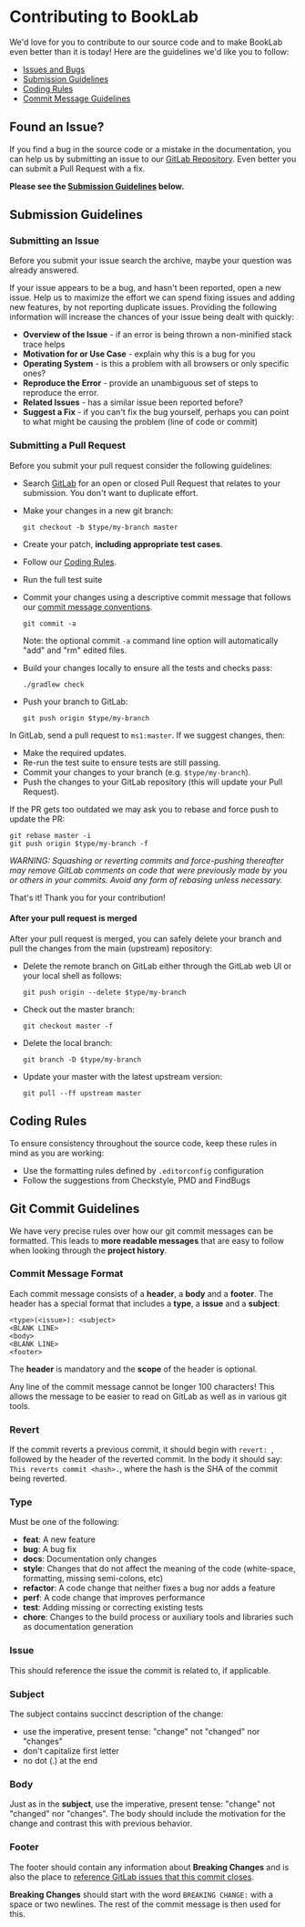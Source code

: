 # Contributing to BookLab

We'd love for you to contribute to our source code and to make BookLab even better than it is
today! Here are the guidelines we'd like you to follow:

 - [Issues and Bugs](#issue)
 - [Submission Guidelines](#submit)
 - [Coding Rules](#rules)
 - [Commit Message Guidelines](#commit)

## <a name="issue"></a> Found an Issue?

If you find a bug in the source code or a mistake in the documentation, you can help us by
submitting an issue to our [GitLab Repository][gitlab]. Even better you can submit a Pull Request
with a fix.

**Please see the [Submission Guidelines](#submit) below.**

## <a name="submit"></a> Submission Guidelines

### Submitting an Issue
Before you submit your issue search the archive, maybe your question was already answered.

If your issue appears to be a bug, and hasn't been reported, open a new issue. Help us to maximize
the effort we can spend fixing issues and adding new features, by not reporting duplicate issues.
Providing the following information will increase the chances of your issue being dealt with
quickly:

* **Overview of the Issue** - if an error is being thrown a non-minified stack trace helps
* **Motivation for or Use Case** - explain why this is a bug for you
* **Operating System** - is this a problem with all browsers or only specific ones?
* **Reproduce the Error** - provide an unambiguous set of steps to reproduce the error.
* **Related Issues** - has a similar issue been reported before?
* **Suggest a Fix** - if you can't fix the bug yourself, perhaps you can point to what might be
  causing the problem (line of code or commit)

### Submitting a Pull Request
Before you submit your pull request consider the following guidelines:

* Search [GitLab](https://gitlab.ewi.tudelft.nl/TI2806/2017-2018/MS/ms1/ms1/merge_requests) for an open or closed Pull Request
  that relates to your submission. You don't want to duplicate effort.
* Make your changes in a new git branch:

    ```shell
    git checkout -b $type/my-branch master
    ```
* Create your patch, **including appropriate test cases**.
* Follow our [Coding Rules](#rules).
* Run the full test suite
* Commit your changes using a descriptive commit message that follows our
  [commit message conventions](#commit).

    ```shell
    git commit -a
    ```
  Note: the optional commit `-a` command line option will automatically "add" and "rm" edited files.

* Build your changes locally to ensure all the tests and checks pass:

    ```shell
    ./gradlew check
    ```

* Push your branch to GitLab:

    ```shell
    git push origin $type/my-branch
    ```

In GitLab, send a pull request to `ms1:master`.
If we suggest changes, then:

* Make the required updates.
* Re-run the test suite to ensure tests are still passing.
* Commit your changes to your branch (e.g. `$type/my-branch`).
* Push the changes to your GitLab repository (this will update your Pull Request).

If the PR gets too outdated we may ask you to rebase and force push to update the PR:

```shell
git rebase master -i
git push origin $type/my-branch -f
```

_WARNING: Squashing or reverting commits and force-pushing thereafter may remove GitLab comments
on code that were previously made by you or others in your commits. Avoid any form of rebasing
unless necessary._

That's it! Thank you for your contribution!

#### After your pull request is merged

After your pull request is merged, you can safely delete your branch and pull the changes
from the main (upstream) repository:

* Delete the remote branch on GitLab either through the GitLab web UI or your local shell as follows:

    ```shell
    git push origin --delete $type/my-branch
    ```

* Check out the master branch:

    ```shell
    git checkout master -f
    ```

* Delete the local branch:

    ```shell
    git branch -D $type/my-branch
    ```

* Update your master with the latest upstream version:

    ```shell
    git pull --ff upstream master
    ```

## <a name="rules"></a> Coding Rules

To ensure consistency throughout the source code, keep these rules in mind as you are working:

* Use the formatting rules defined by `.editorconfig` configuration
* Follow the suggestions from Checkstyle, PMD and FindBugs

## <a name="commit"></a> Git Commit Guidelines

We have very precise rules over how our git commit messages can be formatted.  This leads to **more
readable messages** that are easy to follow when looking through the **project history**.

### Commit Message Format
Each commit message consists of a **header**, a **body** and a **footer**.  The header has a special
format that includes a **type**, a **issue** and a **subject**:

```
<type>(<issue>): <subject>
<BLANK LINE>
<body>
<BLANK LINE>
<footer>
```

The **header** is mandatory and the **scope** of the header is optional.

Any line of the commit message cannot be longer 100 characters! This allows the message to be easier
to read on GitLab as well as in various git tools.

### Revert
If the commit reverts a previous commit, it should begin with `revert: `, followed by the header of the reverted commit.
In the body it should say: `This reverts commit <hash>.`, where the hash is the SHA of the commit being reverted.

### Type
Must be one of the following:

* **feat**: A new feature
* **bug**: A bug fix
* **docs**: Documentation only changes
* **style**: Changes that do not affect the meaning of the code (white-space, formatting, missing
  semi-colons, etc)
* **refactor**: A code change that neither fixes a bug nor adds a feature
* **perf**: A code change that improves performance
* **test**: Adding missing or correcting existing tests
* **chore**: Changes to the build process or auxiliary tools and libraries such as documentation
  generation

### Issue
This should reference the issue the commit is related to, if applicable.

### Subject
The subject contains succinct description of the change:

* use the imperative, present tense: "change" not "changed" nor "changes"
* don't capitalize first letter
* no dot (.) at the end

### Body
Just as in the **subject**, use the imperative, present tense: "change" not "changed" nor "changes".
The body should include the motivation for the change and contrast this with previous behavior.

### Footer
The footer should contain any information about **Breaking Changes** and is also the place to
[reference GitLab issues that this commit closes][closing-issues].

**Breaking Changes** should start with the word `BREAKING CHANGE:` with a space or two newlines.
The rest of the commit message is then used for this.

[closing-issues]: https://docs.gitlab.com/ee/user/project/issues/automatic_issue_closing.html
[gitlab]: https://gitlab.ewi.tudelft.nl/TI2806/2017-2018/MS/ms1/ms1
